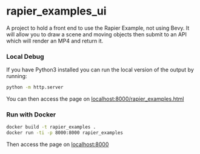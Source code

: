 # rapier_examples_ui
A project to hold a front end to use the Rapier Example, not using Bevy. 
It will allow you to draw a scene and moving objects then submit to an API
which will render an MP4 and return it.

### Local Debug
If you have Python3 installed you can run the local version of the output
by running: 

```bash 
python -m http.server
```

You can then access the page on [localhost:8000/rapier_examples.html](localhost:8000/rapier_examples.html)

### Run with Docker

```bash 
docker build -t rapier_examples .
docker run -ti -p 8000:8000 rapier_examples
```

Then access the page on [localhost:8000](localhost:8000)